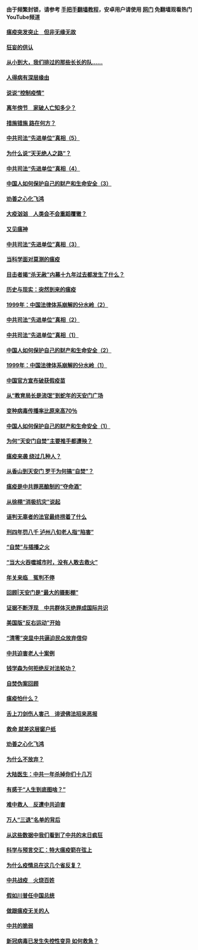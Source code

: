 #### 由于频繁封锁，请参考 [手把手翻墙教程](https://github.com/gfw-breaker/guides/wiki/)，安卓用户请使用 [网门](https://github.com/gfw-breaker/nogfw/blob/master/dl.md?t=02250600) 免翻墙观看热门YouTube频道 

#### [瘟疫突发突止　但非无缘无故](../pages/19/421281.md?t=02250600) 

#### [狂妄的供认](../pages/19/421199.md?t=02250600) 

#### [从小到大，我们排过的那些长长的队……](../pages/19/421243.md?t=02250600) 

#### [人得病有深层缘由](../pages/19/420864.md?t=02250600) 

#### [说说“控制疫情”](../pages/19/420831.md?t=02250600) 

#### [离年傍节　家破人亡知多少？](../pages/19/420563.md?t=02250600) 

#### [措施错施  路在何方？](../pages/19/420076.md?t=02250600) 

#### [中共司法“先进单位”真相（5）](../pages/19/419453.md?t=02250600) 

#### [为什么说“天无绝人之路”？](../pages/19/419618.md?t=02250600) 

#### [中共司法“先进单位”真相（4）](../pages/19/419452.md?t=02250600) 

#### [中国人如何保护自己的财产和生命安全（3）](../pages/19/419405.md?t=02250600) 

#### [劝善之心化飞鸿](../pages/19/418758.md?t=02250600) 

#### [大疫汹汹　人类会不会重蹈覆辙？](../pages/19/419691.md?t=02250600) 

#### [又见瘟神](../pages/19/419225.md?t=02250600) 

#### [中共司法“先进单位”真相（3）](../pages/19/419451.md?t=02250600) 

#### [当科学面对莫测的瘟疫](../pages/19/419625.md?t=02250600) 

#### [目击者揭“杀无赦”内幕十九年过去都发生了什么？](../pages/19/419617.md?t=02250600) 

#### [历史与现实：突然到来的瘟疫](../pages/19/419619.md?t=02250600) 

#### [1999年：中国法律体系崩解的分水岭（2）](../pages/19/419455.md?t=02250600) 

#### [中共司法“先进单位”真相（2）](../pages/19/419450.md?t=02250600) 

#### [中共司法“先进单位”真相（1）](../pages/19/419449.md?t=02250600) 

#### [中国人如何保护自己的财产和生命安全（2）](../pages/19/419404.md?t=02250600) 

#### [1999年：中国法律体系崩解的分水岭（1）](../pages/19/419454.md?t=02250600) 

#### [中国官方宣布破获假疫苗](../pages/19/419504.md?t=02250600) 

#### [从“教育局长是流氓”到蛇年的天安门广场](../pages/19/419470.md?t=02250600) 

#### [变种病毒传播率比原来高70％](../pages/19/419456.md?t=02250600) 

#### [中国人如何保护自己的财产和生命安全（1）](../pages/19/419403.md?t=02250600) 

#### [为何“天安门自焚”主要推手都遭殃？](../pages/19/419348.md?t=02250600) 

#### [瘟疫来袭 绕过几种人？](../pages/19/419349.md?t=02250600) 

#### [从香山到天安门 罗干为何搞“自焚”？](../pages/19/419270.md?t=02250600) 

#### [瘟疫是中共罪恶酿制的“夺命酒”](../pages/19/419223.md?t=02250600) 

#### [从徐栩“消极抗灾”说起](../pages/19/419224.md?t=02250600) 

#### [诬判无辜者的法官最终捞着了什么](../pages/19/419268.md?t=02250600) 

#### [刑四年罚八千 泸州八旬老人指“陷害”](../pages/19/419232.md?t=02250600) 

#### [“自焚”与插播之火](../pages/19/419226.md?t=02250600) 

#### [“当大火吞噬城市时，没有人敢去救火”](../pages/19/419077.md?t=02250600) 

#### [年关来临　冤判不停](../pages/19/419093.md?t=02250600) 

#### [回顾|天安门是“最大的摄影棚”](../pages/19/380866.md?t=02250600) 

#### [证据不断浮现　中共群体灭绝罪成国际共识](../pages/19/419031.md?t=02250600) 

#### [美国版“反右运动”开始](../pages/19/419030.md?t=02250600) 

#### [“清零”突显中共逼迫民众放弃信仰](../pages/19/418995.md?t=02250600) 

#### [中共迫害老人十案例](../pages/19/418831.md?t=02250600) 

#### [钱学森为何拒绝反对法轮功？](../pages/19/418905.md?t=02250600) 

#### [自焚伪案回顾](../pages/19/418799.md?t=02250600) 

#### [瘟疫怕什么？](../pages/19/418800.md?t=02250600) 

#### [舌上刀剑伤人害己　诽谤佛法招来恶报](../pages/19/418731.md?t=02250600) 

#### [救命 就差这层窗户纸](../pages/19/418706.md?t=02250600) 

#### [劝善之心化飞鸿](../pages/19/416766.md?t=02250600) 

#### [为什么不放弃？](../pages/19/418691.md?t=02250600) 

#### [大陆医生：中共一年杀掉你们十几万](../pages/19/418670.md?t=02250600) 

#### [有感于“人生到底图啥？”](../pages/19/418624.md?t=02250600) 

#### [难中救人　反遭中共迫害](../pages/19/418414.md?t=02250600) 

#### [万人“三退”名单的背后](../pages/19/418505.md?t=02250600) 

#### [从这些数据中我们看到了中共的末日疯狂](../pages/19/418420.md?t=02250600) 

#### [科学与预言交汇：特大瘟疫箭在弦上](../pages/19/418266.md?t=02250600) 

#### [为什么疫情总在这几个省反复？](../pages/19/418219.md?t=02250600) 

#### [中共战疫　火烧百姓](../pages/19/418220.md?t=02250600) 

#### [假如川普任中国总统](../pages/19/418174.md?t=02250600) 

#### [做跟瘟疫无关的人](../pages/19/418171.md?t=02250600) 

#### [中共的脆弱](../pages/19/418196.md?t=02250600) 

#### [新冠病毒已发生失控性变异 如何救急？](../pages/19/418032.md?t=02250600) 

